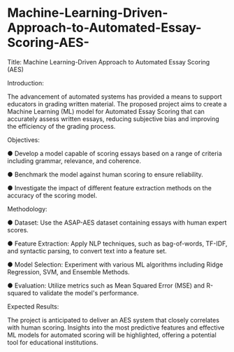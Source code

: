 # Machine-Learning-Driven-Approach-to-Automated-Essay-Scoring-AES-

Title: Machine Learning-Driven Approach to Automated Essay Scoring (AES)

Introduction:

The advancement of automated systems has provided a means to support educators in
grading written material. The proposed project aims to create a Machine Learning (ML)
model for Automated Essay Scoring that can accurately assess written essays,
reducing subjective bias and improving the efficiency of the grading process.

Objectives:

● Develop a model capable of scoring essays based on a range of criteria including
grammar, relevance, and coherence.

● Benchmark the model against human scoring to ensure reliability.

● Investigate the impact of different feature extraction methods on the accuracy of
the scoring model.

Methodology:

● Dataset: Use the ASAP-AES dataset containing essays with human expert
scores.

● Feature Extraction: Apply NLP techniques, such as bag-of-words, TF-IDF, and
syntactic parsing, to convert text into a feature set.

● Model Selection: Experiment with various ML algorithms including Ridge
Regression, SVM, and Ensemble Methods.

● Evaluation: Utilize metrics such as Mean Squared Error (MSE) and R-squared to
validate the model's performance.

Expected Results:

The project is anticipated to deliver an AES system that closely correlates with human
scoring. Insights into the most predictive features and effective ML models for
automated scoring will be highlighted, offering a potential tool for educational
institutions.
